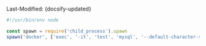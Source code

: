 Last-Modified: {docsify-updated}

```js
#!/usr/bin/env node

const spawn = require('child_process').spawn
spawn('docker', ['exec', '-it', 'test', 'mysql', '--default-character-set=utf8', 'test'], { stdio: 'inherit' })
```
